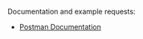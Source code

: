 Documentation and example requests:
- [Postman Documentation](https://documenter.getpostman.com/view/15986728/TzeUmnum)